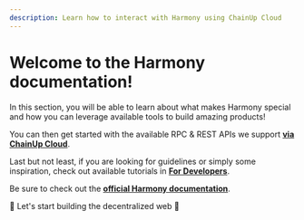```yaml
---
description: Learn how to interact with Harmony using ChainUp Cloud
---
```


# Welcome to the Harmony documentation!

In this section, you will be able to learn about what makes Harmony special and how you can leverage available tools to build amazing products!

You can then get started with the available RPC & REST APIs we support [**via ChainUp Cloud**](https://app.chainupcloud.com/login).

Last but not least, if you are looking for guidelines or simply some inspiration, check out available tutorials in [**For Developers**](../../introduction/for-developers/use-blockchain-api.md).

Be sure to check out the [**official Harmony documentation**](https://docs.harmony.one/home/).

🚀 Let's start building the decentralized web 🚀
